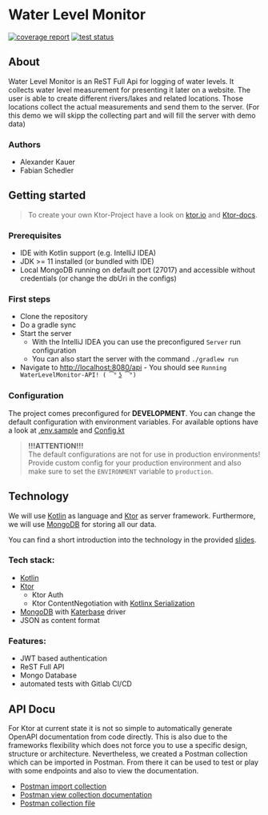 # Water Level Monitor
[![coverage report](https://git-iit.fh-joanneum.at/kauerale20/water-level-monitor/badges/main/coverage.svg)](https://git-iit.fh-joanneum.at/kauerale20/water-level-monitor/-/commits/main)
[![test status](https://git-iit.fh-joanneum.at/kauerale20/water-level-monitor/badges/main/pipeline.svg)](https://git-iit.fh-joanneum.at/kauerale20/water-level-monitor/-/commits/main)
## About

Water Level Monitor is an ReST Full Api for logging of water levels.
It collects water level measurement for presenting it later on a website.
The user is able to create different rivers/lakes and related locations.
Those locations collect the actual measurements and send them to the server.
(For this demo we will skipp the collecting part and will fill the server with demo data)

### Authors

- Alexander Kauer
- Fabian Schedler

## Getting started

> To create your own Ktor-Project have a look on [ktor.io](https://ktor.io/create/)
> and [Ktor-docs](https://ktor.io/docs/intellij-idea.html).

### Prerequisites

- IDE with Kotlin support (e.g. IntelliJ IDEA)
- JDK >= 11 installed (or bundled with IDE)
- Local MongoDB running on default port (27017) and accessible without credentials (or change the dbUri in the configs)

### First steps

- Clone the repository
- Do a gradle sync
- Start the server
  - With the IntelliJ IDEA you can use the preconfigured `Server` run configuration
  - You can also start the server with the command `./gradlew run`
- Navigate to [http://localhost:8080/api](http://localhost:8080/api) - You should
  see `Running WaterLevelMonitor-API! ( ͡° ͜ʖ ͡°)`

### Configuration

The project comes preconfigured for **DEVELOPMENT**. You can change the default configuration with environment
variables.
For available options have a look at [.env.sample](.env.sample) and [Config.kt](src/main/kotlin/at/fhj/core/Config.kt)

> **!!!ATTENTION!!!**  
> The default configurations are not for use in production environments!
> Provide custom config for your production environment and also make sure to set the `ENVIRONMENT` variable
> to `production`.

## Technology

We will use [Kotlin](https://kotlinlang.org/) as language and [Ktor](https://ktor.io/) as server framework.
Furthermore, we will use [MongoDB](https://www.mongodb.com/) for storing all our data.

You can find a short introduction into the technology in the provided [slides](Slides.pdf).

### Tech stack:

- [Kotlin](https://kotlinlang.org/)
- [Ktor](https://ktor.io/)
  - Ktor Auth
  - Ktor ContentNegotiation with [Kotlinx Serialization](https://github.com/Kotlin/kotlinx.serialization)
- [MongoDB](https://www.mongodb.com/) with [Katerbase](https://github.com/studoverse/katerbase) driver
- JSON as content format

### Features:

- JWT based authentication
- ReST Full API
- Mongo Database
- automated tests with Gitlab CI/CD

## API Docu

For Ktor at current state it is not so simple to automatically generate OpenAPI documentation from code directly. This
is also due to the frameworks flexibility which does not force you to use a specific design, structure or architecture.
Nevertheless, we created a Postman collection which can be imported in Postman. From there it can be used to test or
play with some endpoints and also to view the documentation.

- [Postman import collection](https://learning.postman.com/docs/getting-started/importing-and-exporting-data/#importing-postman-data)
- [Postman view collection documentation](https://learning.postman.com/docs/publishing-your-api/documenting-your-api/#viewing-schema-documentation)
- [Postman collection file](postman_collection.json)